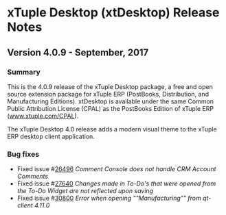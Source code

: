 # xTuple Desktop (xtDesktop) Release Notes
## Version 4.0.9 - September, 2017

### Summary

This is the 4.0.9 release of the xTuple Desktop package, a free and
open source extension package for xTuple ERP (PostBooks, Distribution,
and Manufacturing Editions).  xtDesktop is available under the same
Common Public Attribution License (CPAL) as the PostBooks Edition
of xTuple ERP (www.xtuple.com/CPAL).

The xTuple Desktop 4.0 release adds a modern visual theme to the
xTuple ERP desktop client application.

### Bug fixes
- Fixed issue #[26496](http://www.xtuple.org/xtincident/view/bugs/26496) _Comment Console does not handle CRM Account Comments_
- Fixed issue #[27640](http://www.xtuple.org/xtincident/view/bugs/27640) _Changes made in To-Do's that were opened from the To-Do Widget are not reflected upon saving_
- Fixed issue #[30800](http://www.xtuple.org/xtincident/view/bugs/30800) _Error when opening ""Manufacturing"" from qt-client 4.11.0_


